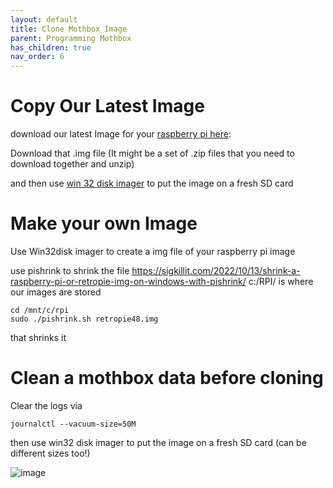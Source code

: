 ```yaml
---
layout: default
title: Clone Mothbox Image
parent: Programming Mothbox
has_children: true
nav_order: 6
---
```


# Copy Our Latest Image

download our latest Image for your [raspberry pi here](https://drive.google.com/drive/folders/1o3aGB1MZUrNxRoGycFVw_ofUQehrjuqF?usp=sharing):

Download that .img file (It might be a set of .zip files that you need to download together and unzip)

and then use [win 32 disk imager](https://sourceforge.net/projects/win32diskimager/) to put the image on a fresh SD card


# Make your own Image
Use Win32disk imager to create a img file of your raspberry pi image

use pishrink to shrink the file
https://sigkillit.com/2022/10/13/shrink-a-raspberry-pi-or-retropie-img-on-windows-with-pishrink/
c:/RPI/ is where our images are stored

```
cd /mnt/c/rpi
sudo ./pishrink.sh retropie48.img
```
that shrinks it



# Clean a mothbox data before cloning

Clear the logs via
```
journalctl --vacuum-size=50M
```

then use win32 disk imager to put the image on a fresh SD card (can be different sizes too!)

![image](https://github.com/Digital-Naturalism-Laboratories/Mothbox/assets/742627/caee452a-fef6-45ab-bd17-b40850fbc59d)

